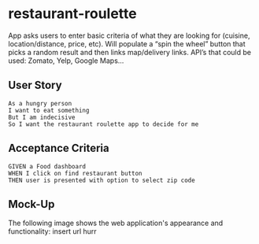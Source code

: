 # restaurant-roulette
App asks users to enter basic criteria of what they are looking for (cuisine, location/distance, price, etc).  Will populate a “spin the wheel” button that picks a random result and then links map/delivery links.  API’s that could be used: Zomato, Yelp, Google Maps…

## User Story

```
As a hungry person
I want to eat something
But I am indecisive
So I want the restaurant roulette app to decide for me
```

## Acceptance Criteria

```
GIVEN a Food dashboard 
WHEN I click on find restaurant button
THEN user is presented with option to select zip code
```

## Mock-Up

The following image shows the web application's appearance and functionality:
insert url hurr

